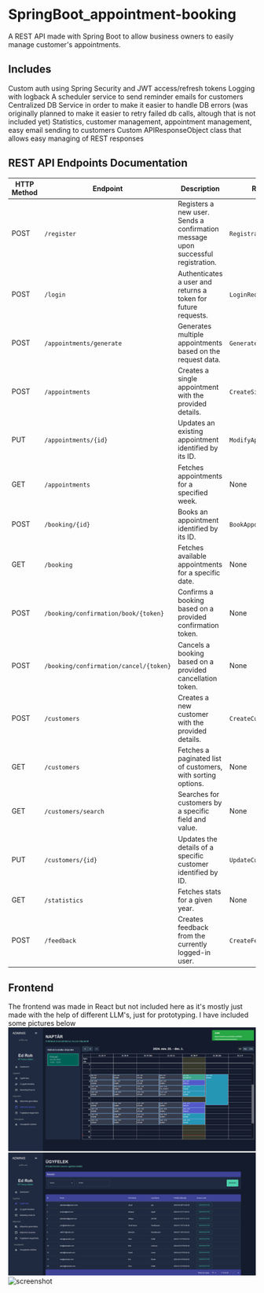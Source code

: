 # SpringBoot_appointment-booking 
A REST API made with Spring Boot to allow business owners to easily manage customer's appointments.

## Includes 
Custom auth using Spring Security and JWT access/refresh tokens
Logging with logback
A scheduler service to send reminder emails for customers
Centralized DB Service in order to make it easier to handle DB errors (was originally planned to make it easier to retry failed db calls, altough that is not included yet)
Statistics, customer management, appointment management, easy email sending to customers
Custom APIResponseObject class that allows easy managing of REST responses

## REST API Endpoints Documentation

| HTTP Method | Endpoint                                      | Description                                                                                     | Request Body                                         | Query/Path Params                                   | Response                                                                                  |
|-------------|----------------------------------------------|-------------------------------------------------------------------------------------------------|----------------------------------------------------|---------------------------------------------------|-------------------------------------------------------------------------------------------|
| POST        | `/register`                                  | Registers a new user. Sends a confirmation message upon successful registration.                | `RegistrationRequest`                               | None                                              | `201 CREATED` with `RegistrationResponse` containing the user's email.                    |
| POST        | `/login`                                     | Authenticates a user and returns a token for future requests.                                   | `LoginRequest`                                     | None                                              | `200 OK` with `LoginResponse` containing the token.                                       |
| POST        | `/appointments/generate`                    | Generates multiple appointments based on the request data.                                      | `GenerateAppointmentRequest`                       | None                                              | `200 OK` with APIResponseObject containing appointment details.                           |
| POST        | `/appointments`                             | Creates a single appointment with the provided details.                                         | `CreateSingleAppointment`                          | None                                              | `200 OK` with APIResponseObject containing the created appointment.                       |
| PUT         | `/appointments/{id}`                        | Updates an existing appointment identified by its ID.                                           | `ModifyAppointmentRequest`                         | `id` (Path)                                       | `200 OK` with APIResponseObject containing updated appointment data.                      |
| GET         | `/appointments`                             | Fetches appointments for a specified week.                                                     | None                                               | `startOfWeek` (Query)                             | `200 OK` with a list of appointments for the specified week.                              |
| POST        | `/booking/{id}`                             | Books an appointment identified by its ID.                                                     | `BookAppointmentRequest`                           | `id` (Path)                                       | `200 OK` with a message confirming success.                                               |
| GET         | `/booking`                                  | Fetches available appointments for a specific date.                                             | None                                               | `date` (Query, ISO-8601 format)                   | `200 OK` with a list of available appointments for the specified date.                    |
| POST        | `/booking/confirmation/book/{token}`        | Confirms a booking based on a provided confirmation token.                                      | None                                               | `token` (Path)                                    | `200 OK` with a success message.                                                          |
| POST        | `/booking/confirmation/cancel/{token}`      | Cancels a booking based on a provided cancellation token.                                       | None                                               | `token` (Path)                                    | `200 OK` with a success message.                                                          |
| POST        | `/customers`                                | Creates a new customer with the provided details.                                               | `CreateCustomerRequest`                            | None                                              | `200 OK` with `CreateCustomerResponse` containing the customer's email and join date.     |
| GET         | `/customers`                                | Fetches a paginated list of customers, with sorting options.                                    | None                                               | `pageNo`, `pageSize`, `sortField`, `sortDir`      | `200 OK` with `FetchCustomersResponse` containing customer data.                          |
| GET         | `/customers/search`                         | Searches for customers by a specific field and value.                                           | None                                               | `field`, `value` (Query)                          | `200 OK` with `SearchResponse` containing matching customer data.                         |
| PUT         | `/customers/{id}`                           | Updates the details of a specific customer identified by ID.                                    | `UpdateCustomerRequest`                            | `id` (Path)                                       | `200 OK` with the updated customer data.                                                  |
| GET         | `/statistics`                               | Fetches stats for a given year.                                                                 | None                                               | `yearValue`                                       | `200 OK` with the stats data.                                                  |
| POST        | `/feedback`                                 | Creates feedback from the currently logged-in user.                                             | `CreateFeedbackRequest`                            | None                                              | `200 OK` with an APIResponseObject indicating the feedback creation status.               |


## Frontend 
The frontend was made in React but not included here as it's mostly just made with the help of different LLM's, just for prototyping.
I have included some pictures below
![screenshot](git-images/CRM-CALENDAR.png)
![screenshot](git-images/CRM-CUSTOMERS.png)
![screenshot](git-images/CRM-DASH.png.png)



